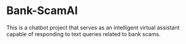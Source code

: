 # Bank-ScamAI
This is a chatbot project that serves as an intelligent virtual assistant capable of responding to text queries related to bank scams.

